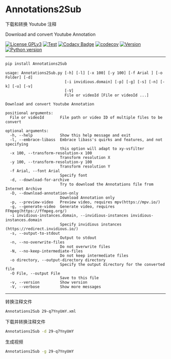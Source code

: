 # Annotations2Sub

下载和转换 Youtube 注释

Download and convert Youtube Annotation

[![License GPLv3](https://img.shields.io/pypi/l/Annotations2Sub?color=1)](https://pypi.org/project/Annotations2Sub/)
[![Test](https://github.com/USED255/Annotations2Sub/actions/workflows/test.yml/badge.svg)](https://github.com/USED255/Annotations2Sub/actions/workflows/test.yml)
[![Codacy Badge](https://app.codacy.com/project/badge/Grade/28155e10849a40eb8d02f341073f2901)](https://www.codacy.com/gh/USED255/Annotations2Sub/dashboard?utm_source=github.com&amp;utm_medium=referral&amp;utm_content=USED255/Annotations2Sub&amp;utm_campaign=Badge_Grade)
[![codecov](https://codecov.io/gh/USED255/Annotations2Sub/branch/master/graph/badge.svg?token=SSNQNEAXMP)](https://codecov.io/gh/USED255/Annotations2Sub)
[![Version](https://img.shields.io/pypi/v/Annotations2Sub)](https://pypi.org/project/Annotations2Sub)
[![Python version](https://img.shields.io/pypi/pyversions/Annotations2Sub)](https://pypi.org/project/Annotations2Sub)

---

```bash
pip install Annotations2Sub
```

```help
usage: Annotations2Sub.py [-h] [-l] [-x 100] [-y 100] [-f Arial ] [-o Folder] [-d]
                          [-i invidious.domain] [-p] [-g] [-s] [-n] [-k] [-u] [-v]
                          [-V]
                          File or videoId [File or videoId ...]

Download and convert Youtube Annotation

positional arguments:
  File or videoId       File path or video ID of multiple files to be convert

optional arguments:
  -h, --help            Show this help message and exit
  -l, --embrace-libass  Embrace libass's quirks and features, and not specifying
                        this option will adapt to xy-vsfilter
  -x 100, --transform-resolution-x 100
                        Transform resolution X
  -y 100, --transform-resolution-y 100
                        Transform resolution Y
  -f Arial, --font Arial
                        Specify font
  -d, --download-for-archive
                        Try to download the Annotations file from Internet Archive
  -D, --download-annotation-only
                        Download Annotation only
  -p, --preview-video   Preview video, requires mpv(https://mpv.io/)
  -g, --generate-video  Generate video, requires FFmpeg(https://ffmpeg.org/)
  -i invidious-instances.domain, --invidious-instances invidious-instances.domain
                        Specify invidious instances (https://redirect.invidious.io/)
  -s, --output-to-stdout
                        Output to stdout
  -n, --no-overwrite-files
                        Do not overwrite files
  -N, --no-keep-intermediate-files
                        Do not keep intermediate files
  -o directory, --output-directory directory
                        Specify the output directory for the converted file
  -O File, --output File
                        Save to this file
  -v, --version         Show version
  -V, --verbose         Show more messages
```

---

转换注释文件

```bash
Annotations2Sub 29-q7YnyUmY.xml
```

下载并转换注释文件

```bash
Annotations2Sub -d 29-q7YnyUmY
```

生成视频

```bash
Annotations2Sub -g 29-q7YnyUmY
```
